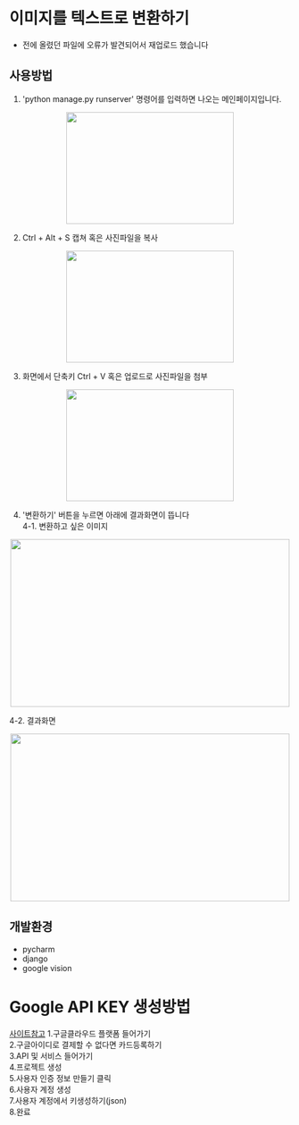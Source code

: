 # 이미지를 텍스트로 변환하기
- 전에 올렸던 파일에 오류가 발견되어서 재업로드 했습니다

## 사용방법

1. 'python manage.py runserver' 명령어를 입력하면 나오는 메인페이지입니다.   
<p align="center">
<img src="https://user-images.githubusercontent.com/51938331/130610903-549c4c42-14ac-4437-aa55-e6ce2d8d37ea.png" width="300" height="200">
</p>

2. Ctrl + Alt + S 캡쳐 혹은 사진파일을 복사  
<p align="center">
<img src="https://user-images.githubusercontent.com/51938331/130611838-f4a9f734-93b4-404a-b4e4-13bcecf5ed94.png" width="300" height="200">
</p>

3. 화면에서 단축키 Ctrl + V 혹은 업로드로 사진파일을 첨부 
<p align="center">
<img src="https://user-images.githubusercontent.com/51938331/130612263-ca0e1809-792e-4204-946f-edfef76d95a0.png" width="300" height="200">
</p>

4. '변환하기' 버튼을 누르면 아래에 결과화면이 뜹니다  
4-1. 변환하고 싶은 이미지  
<p align="center">
<img src="https://user-images.githubusercontent.com/51938331/130613251-e2afe96e-6aae-4f29-8077-792a81ba93ac.png" width="500" height="300">
</p>
4-2. 결과화면
<p align="center">
<img src="https://user-images.githubusercontent.com/51938331/130613493-7ae54a87-4a5b-4072-bc17-332aa373fdfa.png" width="500" height="300">
</p>

## 개발환경
- pycharm
- django
- google vision

# Google API KEY 생성방법
[사이트참고](https://coding-factory.tistory.com/47)
1.구글클라우드 플랫폼 들어가기  
2.구글아이디로 결제할 수 없다면 카드등록하기  
3.API 및 서비스 들어가기  
4.프로젝트 생성  
5.사용자 인증 정보 만들기 클릭  
6.사용자 계정 생성  
7.사용자 계정에서 키생성하기(json)  
8.완료  
